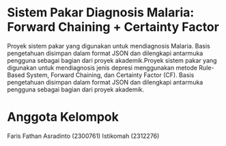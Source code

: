 # Sistem Pakar Diagnosis Malaria: Forward Chaining + Certainty Factor
Proyek sistem pakar yang digunakan untuk mendiagnosis Malaria. Basis pengetahuan disimpan dalam format JSON dan dilengkapi antarmuka pengguna sebagai bagian dari proyek akademik.Proyek sistem pakar yang digunakan untuk mendiagnosis jenis depresi menggunakan metode Rule-Based System, Forward Chaining, dan Certainty Factor (CF). Basis pengetahuan disimpan dalam format JSON dan dilengkapi antarmuka pengguna sebagai bagian dari proyek akademik.
# Anggota Kelompok
Faris Fathan Asradinto (2300761)
Istikomah              (2312276)

